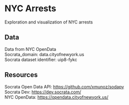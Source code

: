 # NYC Arrests

Exploration and visualization of NYC arrests

## Data

Data from NYC OpenData  
Socrata_domain: data.cityofnewyork.us  
Socrata dataset identifier: uip8-fykc  

## Resources

Socrata Open Data API: https://github.com/xmunoz/sodapy  
Socrata Dev: https://dev.socrata.com/  
NYC OpenData: https://opendata.cityofnewyork.us/  
